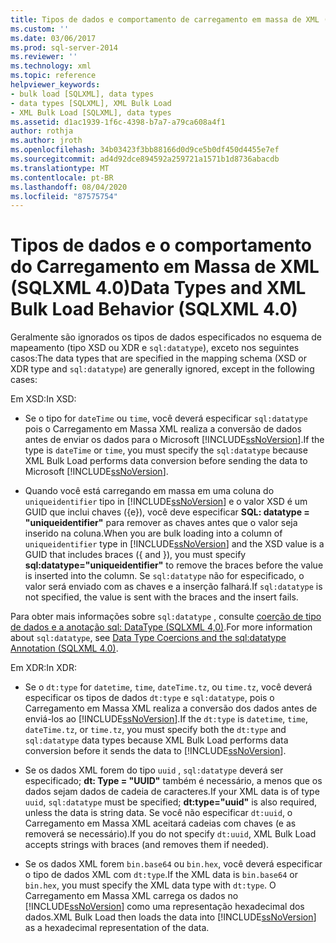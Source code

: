 ```yaml
---
title: Tipos de dados e comportamento de carregamento em massa de XML (SQLXML 4,0) | Microsoft Docs
ms.custom: ''
ms.date: 03/06/2017
ms.prod: sql-server-2014
ms.reviewer: ''
ms.technology: xml
ms.topic: reference
helpviewer_keywords:
- bulk load [SQLXML], data types
- data types [SQLXML], XML Bulk Load
- XML Bulk Load [SQLXML], data types
ms.assetid: d1ac1939-1f6c-4398-b7a7-a79ca608a4f1
author: rothja
ms.author: jroth
ms.openlocfilehash: 34b03423f3bb88166d0d9ce5b0df450d4455e7ef
ms.sourcegitcommit: ad4d92dce894592a259721a1571b1d8736abacdb
ms.translationtype: MT
ms.contentlocale: pt-BR
ms.lasthandoff: 08/04/2020
ms.locfileid: "87575754"
---
```

# <a name="data-types-and-xml-bulk-load-behavior-sqlxml-40"></a><span data-ttu-id="d48dd-102">Tipos de dados e o comportamento do Carregamento em Massa de XML (SQLXML 4.0)</span><span class="sxs-lookup"><span data-stu-id="d48dd-102">Data Types and XML Bulk Load Behavior (SQLXML 4.0)</span></span>
  <span data-ttu-id="d48dd-103">Geralmente são ignorados os tipos de dados especificados no esquema de mapeamento (tipo XSD ou XDR e `sql:datatype`), exceto nos seguintes casos:</span><span class="sxs-lookup"><span data-stu-id="d48dd-103">The data types that are specified in the mapping schema (XSD or XDR type and `sql:datatype`) are generally ignored, except in the following cases:</span></span>  
  
 <span data-ttu-id="d48dd-104">Em XSD:</span><span class="sxs-lookup"><span data-stu-id="d48dd-104">In XSD:</span></span>  
  
-   <span data-ttu-id="d48dd-105">Se o tipo for `dateTime` ou `time`, você deverá especificar `sql:datatype` pois o Carregamento em Massa XML realiza a conversão de dados antes de enviar os dados para o Microsoft [!INCLUDE[ssNoVersion](../../../includes/ssnoversion-md.md)].</span><span class="sxs-lookup"><span data-stu-id="d48dd-105">If the type is `dateTime` or `time`, you must specify the `sql:datatype` because XML Bulk Load performs data conversion before sending the data to Microsoft [!INCLUDE[ssNoVersion](../../../includes/ssnoversion-md.md)].</span></span>  
  
-   <span data-ttu-id="d48dd-106">Quando você está carregando em massa em uma coluna do `uniqueidentifier` tipo in [!INCLUDE[ssNoVersion](../../../includes/ssnoversion-md.md)] e o valor XSD é um GUID que inclui chaves ({e}), você deve especificar **SQL: datatype = "uniqueidentifier"** para remover as chaves antes que o valor seja inserido na coluna.</span><span class="sxs-lookup"><span data-stu-id="d48dd-106">When you are bulk loading into a column of `uniqueidentifier` type in [!INCLUDE[ssNoVersion](../../../includes/ssnoversion-md.md)] and the XSD value is a GUID that includes braces ({ and }), you must specify **sql:datatype="uniqueidentifier"** to remove the braces before the value is inserted into the column.</span></span> <span data-ttu-id="d48dd-107">Se `sql:datatype` não for especificado, o valor será enviado com as chaves e a inserção falhará.</span><span class="sxs-lookup"><span data-stu-id="d48dd-107">If `sql:datatype` is not specified, the value is sent with the braces and the insert fails.</span></span>  
  
 <span data-ttu-id="d48dd-108">Para obter mais informações sobre `sql:datatype` , consulte [coerção de tipo de dados e a anotação sql: DataType &#40;SQLXML 4,0&#41;](../../sqlxml-annotated-xsd-schemas-using/data-type-coercions-and-the-sql-datatype-annotation-sqlxml-4-0.md).</span><span class="sxs-lookup"><span data-stu-id="d48dd-108">For more information about `sql:datatype`, see [Data Type Coercions and the sql:datatype Annotation &#40;SQLXML 4.0&#41;](../../sqlxml-annotated-xsd-schemas-using/data-type-coercions-and-the-sql-datatype-annotation-sqlxml-4-0.md).</span></span>  
  
 <span data-ttu-id="d48dd-109">Em XDR:</span><span class="sxs-lookup"><span data-stu-id="d48dd-109">In XDR:</span></span>  
  
-   <span data-ttu-id="d48dd-110">Se o `dt:type` for `datetime`, `time`, `dateTime.tz`, ou `time.tz`, você deverá especificar os tipos de dados `dt:type` e `sql:datatype`, pois o Carregamento em Massa XML realiza a conversão dos dados antes de enviá-los ao [!INCLUDE[ssNoVersion](../../../includes/ssnoversion-md.md)].</span><span class="sxs-lookup"><span data-stu-id="d48dd-110">If the `dt:type` is `datetime`, `time`, `dateTime.tz`, or `time.tz`, you must specify both the `dt:type` and `sql:datatype` data types because XML Bulk Load performs data conversion before it sends the data to [!INCLUDE[ssNoVersion](../../../includes/ssnoversion-md.md)].</span></span>  
  
-   <span data-ttu-id="d48dd-111">Se os dados XML forem do tipo `uuid` , `sql:datatype` deverá ser especificado; **dt: Type = "UUID"** também é necessário, a menos que os dados sejam dados de cadeia de caracteres.</span><span class="sxs-lookup"><span data-stu-id="d48dd-111">If your XML data is of type `uuid`, `sql:datatype` must be specified; **dt:type="uuid"** is also required, unless the data is string data.</span></span> <span data-ttu-id="d48dd-112">Se você não especificar `dt:uuid`, o Carregamento em Massa XML aceitará cadeias com chaves (e as removerá se necessário).</span><span class="sxs-lookup"><span data-stu-id="d48dd-112">If you do not specify `dt:uuid`, XML Bulk Load accepts strings with braces (and removes them if needed).</span></span>  
  
-   <span data-ttu-id="d48dd-113">Se os dados XML forem `bin.base64` ou `bin.hex`, você deverá especificar o tipo de dados XML com `dt:type`.</span><span class="sxs-lookup"><span data-stu-id="d48dd-113">If the XML data is `bin.base64` or `bin.hex`, you must specify the XML data type with `dt:type`.</span></span> <span data-ttu-id="d48dd-114">O Carregamento em Massa XML carrega os dados no [!INCLUDE[ssNoVersion](../../../includes/ssnoversion-md.md)] como uma representação hexadecimal dos dados.</span><span class="sxs-lookup"><span data-stu-id="d48dd-114">XML Bulk Load then loads the data into [!INCLUDE[ssNoVersion](../../../includes/ssnoversion-md.md)] as a hexadecimal representation of the data.</span></span>  
  
  
